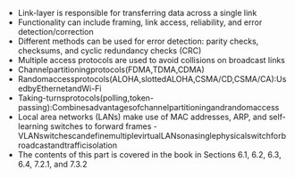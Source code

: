 -  Link-layer is responsible for transferring data across a single link
-  Functionality can include framing, link access, reliability, and error detection/correction
-  Different methods can be used for error detection: parity checks, checksums, and cyclic redundancy checks (CRC)
-  Multiple access protocols are used to avoid collisions on broadcast links
-  Channelpartitioningprotocols(FDMA,TDMA,CDMA)
-  Randomaccessprotocols(ALOHA,slottedALOHA,CSMA/CD,CSMA/CA):UsedbyEthernetandWi-Fi
-  Taking-turnsprotocols(polling,token-passing):Combinesadvantagesofchannelpartitioningandrandomaccess
-  Local area networks (LANs) make use of MAC addresses, ARP, and self-learning switches to forward frames -  VLANswitchescandefinemultiplevirtualLANsonasinglephysicalswitchforbroadcastandtrafficisolation
-  The contents of this part is covered in the book in Sections 6.1, 6.2, 6.3, 6.4, 7.2.1, and 7.3.2